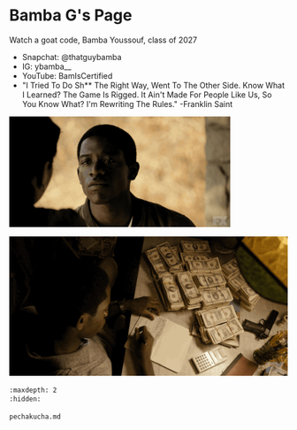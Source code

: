 # Bamba G's Page

Watch a goat code, Bamba Youssouf, class of 2027
- Snapchat: @thatguybamba
- IG: ybamba__
- YouTube: BamIsCertified
- "I Tried To Do Sh** The Right Way, Went To The Other Side. Know What I Learned? The Game Is Rigged. It Ain't Made For People Like Us, So You Know What? I'm Rewriting The Rules."
-Franklin Saint


![a pic of me](_static/img/franklinsaint.gif)


![a pic of me](_static/img/FRANKSAINT.gif)


```{toctree}
:maxdepth: 2
:hidden:

pechakucha.md
```
